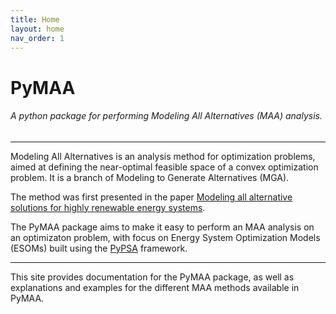 ```yaml
---
title: Home
layout: home
nav_order: 1
---
```


# PyMAA

###### A python package for performing Modeling All Alternatives (MAA) analysis.

---

Modeling All Alternatives is an analysis method for optimization problems, aimed at defining the near-optimal feasible space of a convex optimization problem. It is a branch of Modeling to Generate Alternatives (MGA). 

The method was first presented in the paper [Modeling all alternative solutions for highly renewable energy systems](https://doi.org/10.1016/j.energy.2021.121294).

The PyMAA package aims to make it easy to perform an MAA analysis on an optimizaton problem, with focus on Energy System Optimization Models (ESOMs) built using the [PyPSA]([https://pypsa.org/](https://pypsa.org/)) framework.

---

This site provides documentation for the PyMAA package, as well as explanations and examples for the different MAA methods available in PyMAA.
